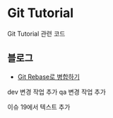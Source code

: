 Git Tutorial
======
Git Tutorial 관련 코드

## 블로그
- <a href="https://advenoh.tistory.com/50" target="_blank">Git Rebase로 병합하기</a>

dev 변경 작업 추가
qa 변경 작업 추가

이슈 19에서 텍스트 추가 
